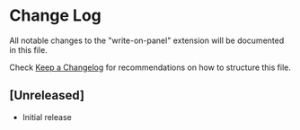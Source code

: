# Change Log

All notable changes to the "write-on-panel" extension will be documented in this file.

Check [Keep a Changelog](http://keepachangelog.com/) for recommendations on how to structure this file.

## [Unreleased]

- Initial release
